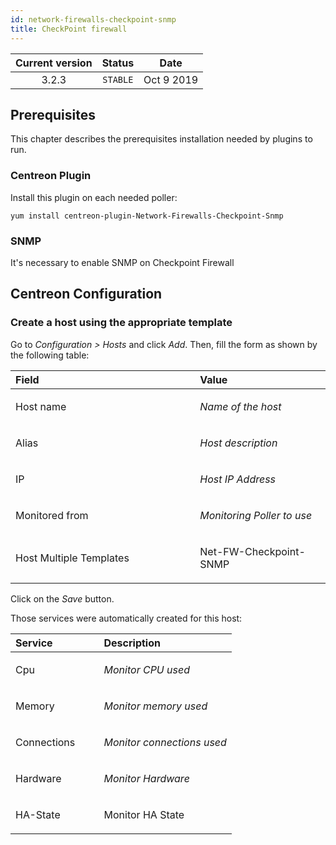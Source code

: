 ```yaml
---
id: network-firewalls-checkpoint-snmp
title: CheckPoint firewall
---
```


| Current version | Status | Date |
| :-: | :-: | :-: |
| 3.2.3 | `STABLE` | Oct  9 2019 |

## Prerequisites
This chapter describes the prerequisites installation needed by plugins
to run.

### Centreon Plugin
Install this plugin on each needed poller:

    yum install centreon-plugin-Network-Firewalls-Checkpoint-Snmp


### SNMP
It's necessary to enable SNMP on Checkpoint Firewall

## Centreon Configuration
### Create a host using the appropriate template
Go to *Configuration &gt; Hosts* and click *Add*. Then, fill the form as
shown by the following table:

<table>
<colgroup>
<col width="58%" />
<col width="41%" />
</colgroup>
<thead>
<tr class="header">
<th align="left">Field</th>
<th align="left">Value</th>
</tr>
</thead>
<tbody>
<tr class="odd">
<td align="left"><p>Host name</p></td>
<td align="left"><p><em>Name of the host</em></p></td>
</tr>
<tr class="even">
<td align="left"><p>Alias</p></td>
<td align="left"><p><em>Host description</em></p></td>
</tr>
<tr class="odd">
<td align="left"><p>IP</p></td>
<td align="left"><p><em>Host IP Address</em></p></td>
</tr>
<tr class="even">
<td align="left"><p>Monitored from</p></td>
<td align="left"><p><em>Monitoring Poller to use</em></p></td>
</tr>
<tr class="odd">
<td align="left"><p>Host Multiple Templates</p></td>
<td align="left"><p>Net-FW-Checkpoint-SNMP</p></td>
</tr>
</tbody>
</table>

Click on the *Save* button.

Those services were automatically created for this host:

<table>
<colgroup>
<col width="40%" />
<col width="60%" />
</colgroup>
<thead>
<tr class="header">
<th align="left">Service</th>
<th align="left">Description</th>
</tr>
</thead>
<tbody>
<tr class="odd">
<td align="left"><p>Cpu</p></td>
<td align="left"><p><em>Monitor CPU used</em></p></td>
</tr>
<tr class="even">
<td align="left"><p>Memory</p></td>
<td align="left"><p><em>Monitor memory used</em></p></td>
</tr>
<tr class="odd">
<td align="left"><p>Connections</p></td>
<td align="left"><p><em>Monitor connections used</em></p></td>
</tr>
<tr class="even">
<td align="left"><p>Hardware</p></td>
<td align="left"><p><em>Monitor Hardware </em></p></td>
</tr>
<tr class="odd">
<td align="left"><p>HA-State </p></td>
<td align="left"><p>Monitor HA State</p></td>
</tr>
</tbody>
</table>

